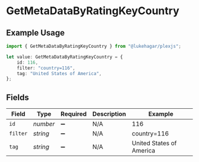 # GetMetaDataByRatingKeyCountry

## Example Usage

```typescript
import { GetMetaDataByRatingKeyCountry } from "@lukehagar/plexjs";

let value: GetMetaDataByRatingKeyCountry = {
    id: 116,
    filter: "country=116",
    tag: "United States of America",
};
```

## Fields

| Field                    | Type                     | Required                 | Description              | Example                  |
| ------------------------ | ------------------------ | ------------------------ | ------------------------ | ------------------------ |
| `id`                     | *number*                 | :heavy_minus_sign:       | N/A                      | 116                      |
| `filter`                 | *string*                 | :heavy_minus_sign:       | N/A                      | country=116              |
| `tag`                    | *string*                 | :heavy_minus_sign:       | N/A                      | United States of America |